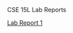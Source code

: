 CSE 15L Lab Reports

[Lab Report 1](https://adutta4.github.io/cse15l-lab-reports/lab-report-1-week-2.html)
